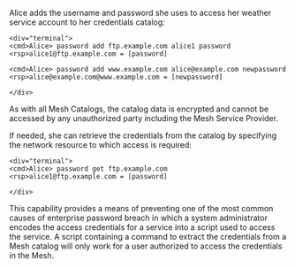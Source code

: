 
Alice adds the username and password she uses to access her weather service account 
to her credentials catalog:


~~~~
<div="terminal">
<cmd>Alice> password add ftp.example.com alice1 password
<rsp>alice1@ftp.example.com = [password]

<cmd>Alice> password add www.example.com alice@example.com newpassword
<rsp>alice@example.com@www.example.com = [newpassword]

</div>
~~~~

As with all Mesh Catalogs, the catalog data is encrypted and cannot be accessed by any unauthorized
party including the Mesh Service Provider.

If needed, she can retrieve the credentials from the catalog by specifying the network
resource to which access is required:


~~~~
<div="terminal">
<cmd>Alice> password get ftp.example.com
<rsp>alice1@ftp.example.com = [password]

</div>
~~~~

This capability provides a means of preventing one of the most common causes of enterprise password
breach in which a system administrator encodes the access credentials for a service into a 
script used to access the service. A script containing a command to extract the credentials from
a Mesh catalog will only work for a user authorized to access the credentials in the Mesh.


